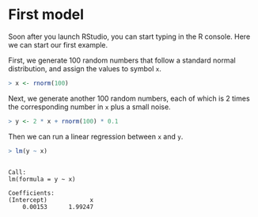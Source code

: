 


# First model

Soon after you launch RStudio, you can start typing in the R console. Here we can start our first example.

First, we generate 100 random numbers that follow a standard normal distribution, and assign the values to symbol `x`.


```r
> x <- rnorm(100)
```


Next, we generate another 100 random numbers, each of which is 2 times the corresponding number in `x` plus a small noise.


```r
> y <- 2 * x + rnorm(100) * 0.1
```


Then we can run a linear regression between `x` and `y`.


```r
> lm(y ~ x)
```

```

Call:
lm(formula = y ~ x)

Coefficients:
(Intercept)            x  
    0.00153      1.99247  
```


